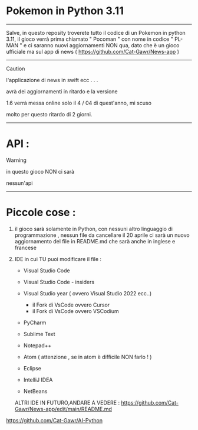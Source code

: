 # Pokemon in Python 3.11
----------------------------------------
Salve, in questo reposity troverete tutto il codice 
di un Pokemon in python 3.11, il gioco verrà
prima chiamato " Pocoman  " con nome in codice " PL-MAN " 
e ci saranno nuovi aggiornamenti NON qua, dato che è un 
gioco ufficiale ma sul app di news ( https://github.com/Cat-Gawr/News-app )

----------------------------------------

>[!CAUTION]
>l'applicazione di news in swift ecc . . .
>
>avrà dei aggiornamenti in ritardo e la versione
>
>1.6 verrà messa online solo il 4  /  04 di quest'anno, mi scuso
>
>molto per questo ritardo di 2 giorni.
>
----------------------------------------

# API :
>[!WARNING]
>in questo gioco NON ci sarà
>
>nessun'api
>

----------------------------------------

# Piccole cose : 

1. il gioco sarà solamente in Python, con nessuni altro linguaggio di programmazione , nessun file da cancellare 
il 20 aprile ci sarà un nuovo aggiornamento del file in README.md che sarà anche in inglese e francese

2. IDE in cui TU puoi modificare il file :

   - Visual Studio Code

   - Visual Studio Code - insiders

    - Visual Studio year ( ovvero Visual Studio 2022 ecc..)
      - il Fork di VsCode ovvero  Cursor 
      - il Fork di VsCode ovvero  VSCodium
   
    - PyCharm
    
    - Sublime Text
    
    - Notepad++
    
    - Atom  ( attenzione , se in atom è difficile NON farlo ! )
    
    - Eclipse
    
    - IntelliJ IDEA
    
    - NetBeans 

    ALTRI IDE IN FUTURO,ANDARE A VEDERE :
https://github.com/Cat-Gawr/News-app/edit/main/README.md

https://github.com/Cat-Gawr/AI-Python


